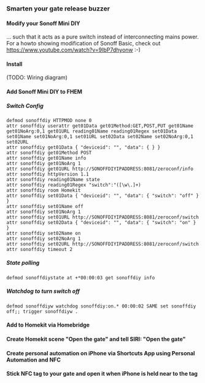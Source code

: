 ### Smarten your gate release buzzer

#### Modify your Sonoff Mini DIY
... such that it acts as a pure switch instead of interconnecting mains power.  
For a howto showing modification of Sonoff Basic, check out https://www.youtube.com/watch?v=9IbP7dhyonw :-) 

#### Install
(TODO: Wiring diagram)

#### Add Sonoff Mini DIY to FHEM
##### Switch Config
```
defmod sonoffdiy HTTPMOD none 0
attr sonoffdiy userattr get01Data get01Method:GET,POST,PUT get01Name get01NoArg:0,1 get01URL reading01Name reading01Regex set01Data set01Name set01NoArg:0,1 set01URL set02Data set02Name set02NoArg:0,1 set02URL
attr sonoffdiy get01Data { "deviceid": "", "data": { } }
attr sonoffdiy get01Method POST
attr sonoffdiy get01Name info
attr sonoffdiy get01NoArg 1
attr sonoffdiy get01URL http://SONOFFDIYIPADDRESS:8081/zeroconf/info
attr sonoffdiy httpVersion 1.1
attr sonoffdiy reading01Name state
attr sonoffdiy reading01Regex "switch":"([\w\.]+)
attr sonoffdiy room Homekit
attr sonoffdiy set01Data { "deviceid": "", "data": { "switch": "off" } }
attr sonoffdiy set01Name off
attr sonoffdiy set01NoArg 1
attr sonoffdiy set01URL http://SONOFFDIYIPADDRESS:8081/zeroconf/switch
attr sonoffdiy set02Data { "deviceid": "", "data": { "switch": "on" } }
attr sonoffdiy set02Name on
attr sonoffdiy set02NoArg 1
attr sonoffdiy set02URL http://SONOFFDIYIPADDRESS:8081/zeroconf/switch
attr sonoffdiy timeout 2
```
##### State polling
```
defmod sonoffdiystate at +*00:00:03 get sonoffdiy info
```
##### Watchdog to turn switch off
```
defmod sonoffdiyw watchdog sonoffdiy:on.* 00:00:02 SAME set sonoffdiy off;; trigger sonoffdiyw .
```

#### Add to Homekit via Homebridge

#### Create Homekit scene "Open the gate" and tell SIRI: "Open the gate"

#### Create personal automation on iPhone via Shortcuts App using Personal Automation and NFC

#### Stick NFC tag to your gate and open it when iPhone is held near to the tag
